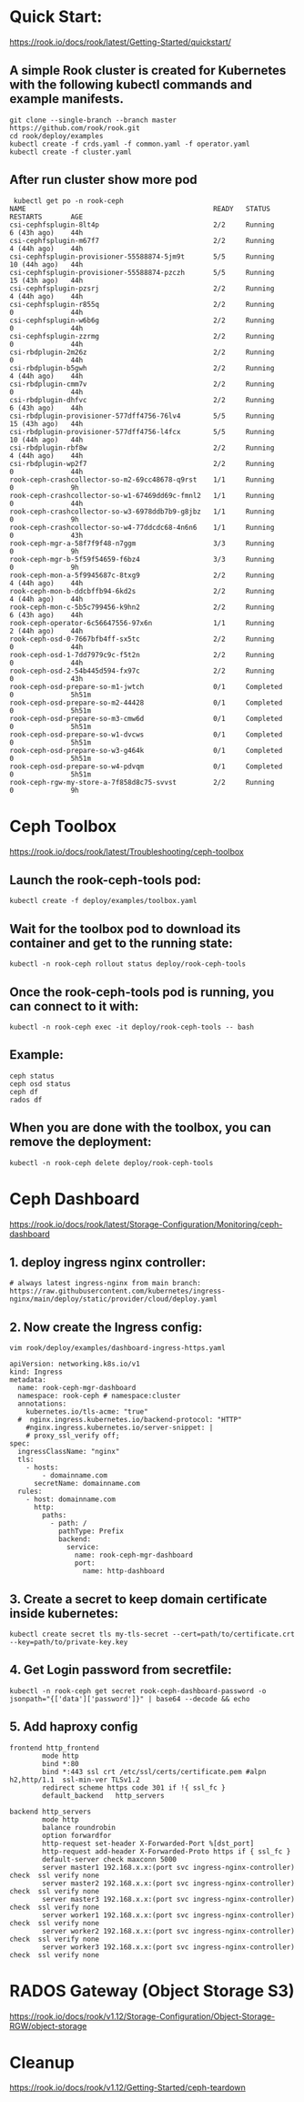 # Quick Start:
https://rook.io/docs/rook/latest/Getting-Started/quickstart/
## A simple Rook cluster is created for Kubernetes with the following kubectl commands and example manifests.
```
git clone --single-branch --branch master https://github.com/rook/rook.git
cd rook/deploy/examples
kubectl create -f crds.yaml -f common.yaml -f operator.yaml
kubectl create -f cluster.yaml
```
## After run cluster show more pod
```
 kubectl get po -n rook-ceph
NAME                                              READY   STATUS      RESTARTS       AGE
csi-cephfsplugin-8lt4p                            2/2     Running     6 (43h ago)    44h
csi-cephfsplugin-m67f7                            2/2     Running     4 (44h ago)    44h
csi-cephfsplugin-provisioner-55588874-5jm9t       5/5     Running     10 (44h ago)   44h
csi-cephfsplugin-provisioner-55588874-pzczh       5/5     Running     15 (43h ago)   44h
csi-cephfsplugin-pzsrj                            2/2     Running     4 (44h ago)    44h
csi-cephfsplugin-r855q                            2/2     Running     0              44h
csi-cephfsplugin-w6b6g                            2/2     Running     0              44h
csi-cephfsplugin-zzrmg                            2/2     Running     0              44h
csi-rbdplugin-2m26z                               2/2     Running     0              44h
csi-rbdplugin-b5gwh                               2/2     Running     4 (44h ago)    44h
csi-rbdplugin-cmm7v                               2/2     Running     0              44h
csi-rbdplugin-dhfvc                               2/2     Running     6 (43h ago)    44h
csi-rbdplugin-provisioner-577dff4756-76lv4        5/5     Running     15 (43h ago)   44h
csi-rbdplugin-provisioner-577dff4756-l4fcx        5/5     Running     10 (44h ago)   44h
csi-rbdplugin-rbf8w                               2/2     Running     4 (44h ago)    44h
csi-rbdplugin-wp2f7                               2/2     Running     0              44h
rook-ceph-crashcollector-so-m2-69cc48678-q9rst    1/1     Running     0              9h
rook-ceph-crashcollector-so-w1-67469dd69c-fmnl2   1/1     Running     0              44h
rook-ceph-crashcollector-so-w3-6978ddb7b9-g8jbz   1/1     Running     0              9h
rook-ceph-crashcollector-so-w4-77ddcdc68-4n6n6    1/1     Running     0              43h
rook-ceph-mgr-a-58f7f9f48-n7ggm                   3/3     Running     0              9h
rook-ceph-mgr-b-5f59f54659-f6bz4                  3/3     Running     0              9h
rook-ceph-mon-a-5f9945687c-8txg9                  2/2     Running     4 (44h ago)    44h
rook-ceph-mon-b-ddcbffb94-6kd2s                   2/2     Running     4 (44h ago)    44h
rook-ceph-mon-c-5b5c799456-k9hn2                  2/2     Running     6 (43h ago)    44h
rook-ceph-operator-6c56647556-97x6n               1/1     Running     2 (44h ago)    44h
rook-ceph-osd-0-7667bfb4ff-sx5tc                  2/2     Running     0              44h
rook-ceph-osd-1-7dd7979c9c-f5t2n                  2/2     Running     0              44h
rook-ceph-osd-2-54b445d594-fx97c                  2/2     Running     0              43h
rook-ceph-osd-prepare-so-m1-jwtch                 0/1     Completed   0              5h51m
rook-ceph-osd-prepare-so-m2-44428                 0/1     Completed   0              5h51m
rook-ceph-osd-prepare-so-m3-cmw6d                 0/1     Completed   0              5h51m
rook-ceph-osd-prepare-so-w1-dvcws                 0/1     Completed   0              5h51m
rook-ceph-osd-prepare-so-w3-g464k                 0/1     Completed   0              5h51m
rook-ceph-osd-prepare-so-w4-pdvqm                 0/1     Completed   0              5h51m
rook-ceph-rgw-my-store-a-7f858d8c75-svvst         2/2     Running     0              9h
```
# Ceph Toolbox
https://rook.io/docs/rook/latest/Troubleshooting/ceph-toolbox
## Launch the rook-ceph-tools pod:
```
kubectl create -f deploy/examples/toolbox.yaml
```
## Wait for the toolbox pod to download its container and get to the running state:
```
kubectl -n rook-ceph rollout status deploy/rook-ceph-tools
```
## Once the rook-ceph-tools pod is running, you can connect to it with:
```
kubectl -n rook-ceph exec -it deploy/rook-ceph-tools -- bash
```
## Example:
```
ceph status
ceph osd status
ceph df
rados df
```
## When you are done with the toolbox, you can remove the deployment:
```
kubectl -n rook-ceph delete deploy/rook-ceph-tools
```
# Ceph Dashboard
https://rook.io/docs/rook/latest/Storage-Configuration/Monitoring/ceph-dashboard
## 1. deploy ingress nginx controller:
```
# always latest ingress-nginx from main branch:
https://raw.githubusercontent.com/kubernetes/ingress-nginx/main/deploy/static/provider/cloud/deploy.yaml
```
## 2. Now create the Ingress config:
```
vim rook/deploy/examples/dashboard-ingress-https.yaml

apiVersion: networking.k8s.io/v1
kind: Ingress
metadata:
  name: rook-ceph-mgr-dashboard
  namespace: rook-ceph # namespace:cluster
  annotations:
    kubernetes.io/tls-acme: "true"
  #  nginx.ingress.kubernetes.io/backend-protocol: "HTTP"
    #nginx.ingress.kubernetes.io/server-snippet: |
    # proxy_ssl_verify off;
spec:
  ingressClassName: "nginx"
  tls:
    - hosts:
        - domainname.com
      secretName: domainname.com
  rules:
    - host: domainname.com
      http:
        paths:
          - path: /
            pathType: Prefix
            backend:
              service:
                name: rook-ceph-mgr-dashboard
                port:
                  name: http-dashboard
```
## 3. Create a secret to keep domain certificate inside kubernetes:
```
kubectl create secret tls my-tls-secret --cert=path/to/certificate.crt --key=path/to/private-key.key
```
## 4. Get Login password from secretfile:
```
kubectl -n rook-ceph get secret rook-ceph-dashboard-password -o jsonpath="{['data']['password']}" | base64 --decode && echo
```
## 5. Add haproxy config
```
frontend http_frontend
        mode http
        bind *:80
        bind *:443 ssl crt /etc/ssl/certs/certificate.pem #alpn h2,http/1.1  ssl-min-ver TLSv1.2
        redirect scheme https code 301 if !{ ssl_fc }
        default_backend   http_servers

backend http_servers
        mode http
        balance roundrobin
        option forwardfor
        http-request set-header X-Forwarded-Port %[dst_port]
        http-request add-header X-Forwarded-Proto https if { ssl_fc }
        default-server check maxconn 5000
        server master1 192.168.x.x:(port svc ingress-nginx-controller) check  ssl verify none
        server master2 192.168.x.x:(port svc ingress-nginx-controller)  check  ssl verify none
        server master3 192.168.x.x:(port svc ingress-nginx-controller)  check  ssl verify none
        server worker1 192.168.x.x:(port svc ingress-nginx-controller)  check  ssl verify none
        server worker2 192.168.x.x:(port svc ingress-nginx-controller)  check  ssl verify none
        server worker3 192.168.x.x:(port svc ingress-nginx-controller)  check  ssl verify none
```
# RADOS Gateway (Object Storage S3)
https://rook.io/docs/rook/v1.12/Storage-Configuration/Object-Storage-RGW/object-storage

# Cleanup
 https://rook.io/docs/rook/v1.12/Getting-Started/ceph-teardown




 









